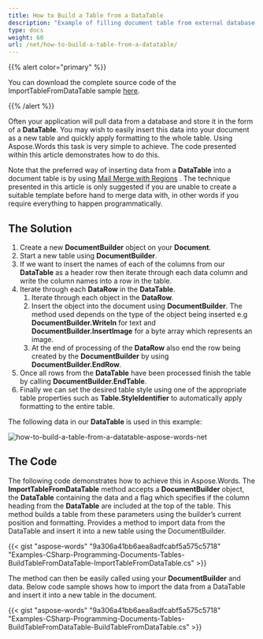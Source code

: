 ```yaml
---
title: How to Build a Table from a DataTable
description: "Example of filling document table from external database."
type: docs
weight: 60
url: /net/how-to-build-a-table-from-a-datatable/
---
```


{{% alert color="primary" %}} 

You can download the complete source code of the ImportTableFromDataTable sample [here](https://github.com/aspose-words/Aspose.Words-for-.NET).

{{% /alert %}} 


Often your application will pull data from a database and store it in the form of a **DataTable**. You may wish to easily insert this data into your document as a new table and quickly apply formatting to the whole table. Using Aspose.Words this task is very simple to achieve. The code presented within this article demonstrates how to do this.

Note that the preferred way of inserting data from a **DataTable** into a document table is by using [Mail Merge with Regions]() . The technique presented in this article is only suggested if you are unable to create a suitable template before hand to merge data with, in other words if you require everything to happen programmatically.

## The Solution

1. Create a new **DocumentBuilder** object on your **Document**.
1. Start a new table using **DocumentBuilder**.
1. If we want to insert the names of each of the columns from our **DataTable** as a header row then iterate through each data column and write the column names into a row in the table.
1. Iterate through each **DataRow** in the **DataTable**.
   1. Iterate through each object in the **DataRow**.
   1. Insert the object into the document using **DocumentBuilder**. The method used depends on the type of the object being inserted e.g **DocumentBuilder.Writeln** for text and **DocumentBuilder.InsertImage** for a byte array which represents an image.
   1. At the end of processing of the **DataRow** also end the row being created by the **DocumentBuilder** by using **DocumentBuilder.EndRow**.
1. Once all rows from the **DataTable** have been processed finish the table by calling **DocumentBuilder.EndTable**.
1. Finally we can set the desired table style using one of the appropriate table properties such as **Table.StyleIdentifier** to automatically apply formatting to the entire table.

The following data in our **DataTable** is used in this example: 

![how-to-build-a-table-from-a-datatable-aspose-words-net](how-to-build-a-table-from-a-datatable_1.png)

## The Code

The following code demonstrates how to achieve this in Aspose.Words. The **ImportTableFromDataTable** method accepts a **DocumentBuilder** object, the **DataTable** containing the data and a flag which specifies if the column heading from the **DataTable** are included at the top of the table. This method builds a table from these parameters using the builder’s current position and formatting. Provides a method to import data from the DataTable and insert it into a new table using the DocumentBuilder.



{{< gist "aspose-words" "9a306a41bb6aea8adfcabf5a575c5718" "Examples-CSharp-Programming-Documents-Tables-BuildTableFromDataTable-ImportTableFromDataTable.cs" >}}

The method can then be easily called using your **DocumentBuilder** and data. Below code sample shows how to import the data from a DataTable and insert it into a new table in the document.

{{< gist "aspose-words" "9a306a41bb6aea8adfcabf5a575c5718" "Examples-CSharp-Programming-Documents-Tables-BuildTableFromDataTable-BuildTableFromDataTable.cs" >}}
